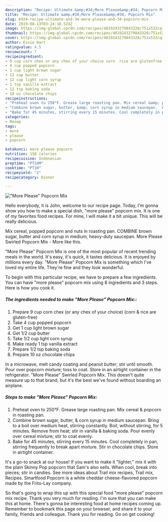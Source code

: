 ```yaml
---
description: "Recipe: Ultimate &amp;#34;More Please&amp;#34; Popcorn Mix"
title: "Recipe: Ultimate &amp;#34;More Please&amp;#34; Popcorn Mix"
slug: 6924-recipe-ultimate-and-34-more-please-and-34-popcorn-mix
date: 2019-08-13T03:24:18.524Z
image: https://img-global.cpcdn.com/recipes/4819243279843328/751x532cq70/more-please-popcorn-mix-recipe-main-photo.jpg
thumbnail: https://img-global.cpcdn.com/recipes/4819243279843328/751x532cq70/more-please-popcorn-mix-recipe-main-photo.jpg
cover: https://img-global.cpcdn.com/recipes/4819243279843328/751x532cq70/more-please-popcorn-mix-recipe-main-photo.jpg
author: Essie Hart
ratingvalue: 4.5
reviewcount: 7
recipeingredient:
- 9 cup corn chex or any chex of your choice corn  rice are glutenfree
- 4 cup popped popcorn
- 1 cup light brown sugar
- 12 cup butter
- 12 cup light corn syrup
- 1 tsp vanilla extract
- 12 tsp baking soda
- 10 oz chocolate chips
recipeinstructions:
- "Preheat oven to 250°F. Grease large roasting pan. Mix cereal &amp; popcorn in roasting pan."
- "Combine brown sugar, butter, &amp; corn syrup in medium saucepan.  Bring to a boil over medium heat, stirring constantly. Boil, without stirring, for 5 minutes. Remove from heat; stir in vanilla &amp; baking soda. Pour evenly over cereal mixture; stir to coat evenly."
- "Bake for 45 minutes, stirring every 15 minutes. Cool completely in pan, stirring frequently to break apart mixture. Stir in chocolate chips. Store in airtight container."
categories:
- Resep
tags:
- more
- please
- popcorn

katakunci: more please popcorn
nutrition: 158 calories
recipecuisine: Indonesian
preptime: "PT24M"
cooktime: "PT1H"
recipeyield: "2"
recipecategory: Dinner

---
```



![&#34;More Please&#34; Popcorn Mix](https://img-global.cpcdn.com/recipes/4819243279843328/751x532cq70/more-please-popcorn-mix-recipe-main-photo.jpg)

Hello everybody, it is John, welcome to our recipe page. Today, I'm gonna show you how to make a special dish, &#34;more please&#34; popcorn mix. It is one of my favorites food recipes. For mine, I will make it a bit unique. This will be really delicious.

Mix cereal, popped popcorn and nuts in roasting pan. COMBINE brown sugar, butter and corn syrup in medium, heavy-duty saucepan. More Please Swirled Popcorn Mix - More like this.

&#34;More Please&#34; Popcorn Mix is one of the most popular of recent trending meals in the world. It's easy, it's quick, it tastes delicious. It is enjoyed by millions every day. &#34;More Please&#34; Popcorn Mix is something which I've loved my entire life. They're fine and they look wonderful.


To begin with this particular recipe, we have to prepare a few ingredients. You can have &#34;more please&#34; popcorn mix using 8 ingredients and 3 steps. Here is how you cook it.

##### The ingredients needed to make &#34;More Please&#34; Popcorn Mix::

1. Prepare 9 cup corn chex (or any chex of your choice) (corn &amp; rice are gluten-free)
1. Take 4 cup popped popcorn
1. Get 1 cup light brown sugar
1. Get 1/2 cup butter
1. Take 1/2 cup light corn syrup
1. Make ready 1 tsp vanilla extract
1. Prepare 1/2 tsp baking soda
1. Prepare 10 oz chocolate chips


In a microwave, melt candy coating and peanut butter; stir until smooth. Pour over popcorn mixture; toss to coat. Store in an airtight container in the refrigerator. &#34;More Please&#34; Swirled Popcorn Mix. This doesn&#39;t quite measure up to that brand, but it&#39;s the best we&#39;ve found without boarding an airplane. 

##### Steps to make &#34;More Please&#34; Popcorn Mix:

1. Preheat oven to 250°F. Grease large roasting pan. Mix cereal &amp; popcorn in roasting pan.
1. Combine brown sugar, butter, &amp; corn syrup in medium saucepan.  Bring to a boil over medium heat, stirring constantly. Boil, without stirring, for 5 minutes. Remove from heat; stir in vanilla &amp; baking soda. Pour evenly over cereal mixture; stir to coat evenly.
1. Bake for 45 minutes, stirring every 15 minutes. Cool completely in pan, stirring frequently to break apart mixture. Stir in chocolate chips. Store in airtight container.


It&#39;s a go-to snack at our house! If you want to make it &#34;lighter,&#34; mix it with the plain Skinny Pop popcorn that Sam&#39;s also sells. When cool, break into pieces; stir in candies. See more ideas about Trail mix recipes, Trail mix, Recipes. Smartfood Popcorn is a white cheddar cheese-flavored popcorn made by the Frito-Lay company. 

So that's going to wrap this up with this special food &#34;more please&#34; popcorn mix recipe. Thank you very much for reading. I'm sure that you can make this at home. There's gonna be interesting food at home recipes coming up. Remember to bookmark this page on your browser, and share it to your family, friends and colleague. Thank you for reading. Go on get cooking!

